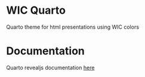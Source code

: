 # WIC Quarto

Quarto theme for html presentations using WIC colors

# Documentation

Quarto revealjs documentation [here](https://quarto.org/docs/presentations/revealjs/)
